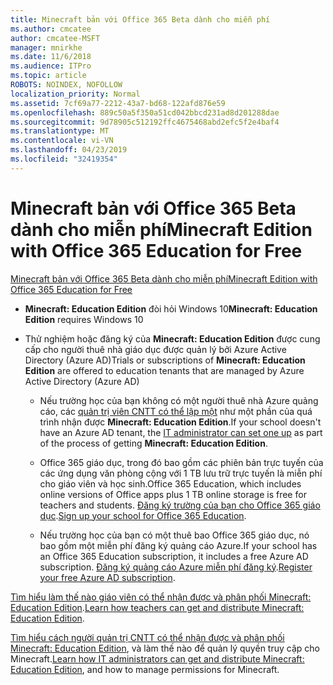 ```yaml
---
title: Minecraft bản với Office 365 Beta dành cho miễn phí
ms.author: cmcatee
author: cmcatee-MSFT
manager: mnirkhe
ms.date: 11/6/2018
ms.audience: ITPro
ms.topic: article
ROBOTS: NOINDEX, NOFOLLOW
localization_priority: Normal
ms.assetid: 7cf69a77-2212-43a7-bd68-122afd876e59
ms.openlocfilehash: 889c50a5f350a51cd042bbcd231ad8d201288dae
ms.sourcegitcommit: 9d78905c512192ffc4675468abd2efc5f2e4baf4
ms.translationtype: MT
ms.contentlocale: vi-VN
ms.lasthandoff: 04/23/2019
ms.locfileid: "32419354"
---
```

# <a name="minecraft-edition-with-office-365-education-for-free"></a><span data-ttu-id="57481-102">Minecraft bản với Office 365 Beta dành cho miễn phí</span><span class="sxs-lookup"><span data-stu-id="57481-102">Minecraft Edition with Office 365 Education for Free</span></span>

[<span data-ttu-id="57481-103">Minecraft bản với Office 365 Beta dành cho miễn phí</span><span class="sxs-lookup"><span data-stu-id="57481-103">Minecraft Edition with Office 365 Education for Free</span></span>](https://docs.microsoft.com/education/windows/get-minecraft-for-education)
  
- <span data-ttu-id="57481-104">**Minecraft: Education Edition** đòi hỏi Windows 10</span><span class="sxs-lookup"><span data-stu-id="57481-104">**Minecraft: Education Edition** requires Windows 10</span></span> 
    
- <span data-ttu-id="57481-105">Thử nghiệm hoặc đăng ký của **Minecraft: Education Edition** được cung cấp cho người thuê nhà giáo dục được quản lý bởi Azure Active Directory (Azure AD)</span><span class="sxs-lookup"><span data-stu-id="57481-105">Trials or subscriptions of **Minecraft: Education Edition** are offered to education tenants that are managed by Azure Active Directory (Azure AD)</span></span> 
    
  - <span data-ttu-id="57481-106">Nếu trường học của bạn không có một người thuê nhà Azure quảng cáo, các [quản trị viên CNTT có thể lập một](https://docs.microsoft.com/education/windows/school-get-minecraft) như một phần của quá trình nhận được **Minecraft: Education Edition**.</span><span class="sxs-lookup"><span data-stu-id="57481-106">If your school doesn't have an Azure AD tenant, the [IT administrator can set one up](https://docs.microsoft.com/education/windows/school-get-minecraft) as part of the process of getting **Minecraft: Education Edition**.</span></span>
    
  - <span data-ttu-id="57481-107">Office 365 giáo dục, trong đó bao gồm các phiên bản trực tuyến của các ứng dụng văn phòng cộng với 1 TB lưu trữ trực tuyến là miễn phí cho giáo viên và học sinh.</span><span class="sxs-lookup"><span data-stu-id="57481-107">Office 365 Education, which includes online versions of Office apps plus 1 TB online storage is free for teachers and students.</span></span> <span data-ttu-id="57481-108">[Đăng ký trường của bạn cho Office 365 giáo dục](https://products.office.com/academic/office-365-education-plan).</span><span class="sxs-lookup"><span data-stu-id="57481-108">[Sign up your school for Office 365 Education](https://products.office.com/academic/office-365-education-plan).</span></span>
    
  - <span data-ttu-id="57481-109">Nếu trường học của bạn có một thuê bao Office 365 giáo dục, nó bao gồm một miễn phí đăng ký quảng cáo Azure.</span><span class="sxs-lookup"><span data-stu-id="57481-109">If your school has an Office 365 Education subscription, it includes a free Azure AD subscription.</span></span> <span data-ttu-id="57481-110">[Đăng ký quảng cáo Azure miễn phí đăng ký](https://msdn.microsoft.com/library/windows/hardware/mt703369%28v=vs.85%29.aspx).</span><span class="sxs-lookup"><span data-stu-id="57481-110">[Register your free Azure AD subscription](https://msdn.microsoft.com/library/windows/hardware/mt703369%28v=vs.85%29.aspx).</span></span>
    
<span data-ttu-id="57481-111">[Tìm hiểu làm thế nào giáo viên có thể nhận được và phân phối Minecraft: Education Edition](https://docs.microsoft.com/education/windows/teacher-get-minecraft).</span><span class="sxs-lookup"><span data-stu-id="57481-111">[Learn how teachers can get and distribute Minecraft: Education Edition](https://docs.microsoft.com/education/windows/teacher-get-minecraft).</span></span>
  
<span data-ttu-id="57481-112">[Tìm hiểu cách người quản trị CNTT có thể nhận được và phân phối Minecraft: Education Edition](https://docs.microsoft.com/education/windows/school-get-minecraft), và làm thế nào để quản lý quyền truy cập cho Minecraft.</span><span class="sxs-lookup"><span data-stu-id="57481-112">[Learn how IT administrators can get and distribute Minecraft: Education Edition](https://docs.microsoft.com/education/windows/school-get-minecraft), and how to manage permissions for Minecraft.</span></span>
  

